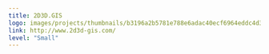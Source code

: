 ```yaml
---
title: 2D3D.GIS
logo: images/projects/thumbnails/b3196a2b5781e788e6adac40ecf6964eddc4d38e.png.150x50_q85.png
link: http://www.2d3d-gis.com/
level: "Small"
---
```

